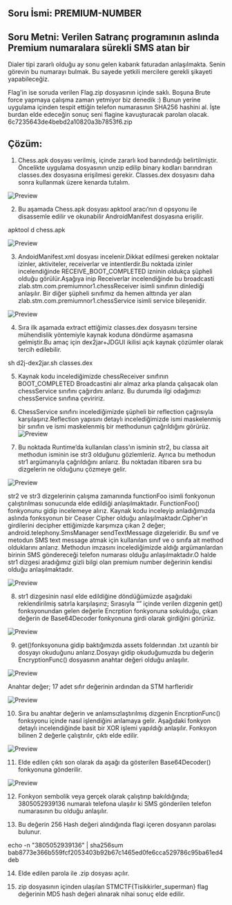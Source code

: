 

## Soru İsmi: PREMIUM-NUMBER

## Soru Metni: Verilen Satranç programının aslında Premium numaralara sürekli SMS atan bir
Dialer tipi zararlı olduğu ay sonu gelen kabarık faturadan anlaşılmakta.
Senin görevin bu numarayı bulmak. Bu sayede yetkili mercilere gerekli şikayeti
yapabileceğiz.

Flag'in ise soruda verilen Flag.zip dosyasının içinde saklı. Boşuna Brute force yapmaya çalışma zaman yetmiyor biz denedik :) Bunun yerine uygulama içinden tespit ettiğin telefon numarasının SHA256 hashini al. İşte burdan elde edeceğin sonuç seni flagine kavuşturacak parolan olacak.
6c7235643de4bebd2a10820a3b7853f6.zip


## Çözüm: 
1. Chess.apk dosyası verilmiş, içinde zararlı kod barındırdığı belirtilmiştir. Öncelikte uygulama dosyasının unzip edilip binary kodları barındıran classes.dex dosyasına erişilmesi gerekir. Classes.dex dosyasını daha sonra kullanmak üzere kenarda tutalım.

![Preview](https://github.com/stmctf/stmctf17/blob/master/MOB/PREMIUM-NUMBER/prem1.png)

2. Bu aşamada Chess.apk dosyası apktool aracı’nın d opsyonu ile disassemle edilir ve okunabilir AndroidManifest dosyasına erişilir.


apktool d chess.apk


![Preview](https://github.com/stmctf/stmctf17/blob/master/MOB/PREMIUM-NUMBER/prem2.png)

3. AndoidManifest.xml dosyası incelenir.Dikkat edilmesi gereken noktalar izinler, aktiviteler, receiverlar ve intentlerdir.Bu noktada izinler incelendiğinde RECEIVE_BOOT_COMPLETED izninin oldukça şüpheli olduğu görülür.Aşağıya inip Receiverlar incelendiğinde bu broadcasti zlab.stm.com.premiumnor1.chessReceiver isimli sınıfının dinlediği anlaşılır. Bir diğer şüpheli sınıfımız da hemen alttında yer alan zlab.stm.com.premiumnor1.chessService isimli service bileşenidir.

![Preview](https://github.com/stmctf/stmctf17/blob/master/MOB/PREMIUM-NUMBER/prem3.png)

4. Sıra ilk aşamada extract ettiğimiz classes.dex dosyasını tersine mühendislik yöntemiyle kaynak koduna döndürme aşamasına gelmiştir.Bu amaç için dex2jar+JDGUI ikilisi açık kaynak çözümler olarak tercih edilebilir.


sh d2j-dex2jar.sh classes.dex


5. Kaynak kodu incelediğimizde chessReceiver sınıfının BOOT_COMPLETED Broadcastini alır almaz arka planda çalışacak olan chessService sınıfını çağırdını anlarız. Bu durumda ilgi odağımızı chessService sınıfına çeviririz.



6. ChessService sınıfını incelediğimizde şüpheli bir reflection çağrısıyla karşılaşırız.Reflection yapısını detaylı incelediğimizde ismi maskelenmiş bir sınıfın ve ismi maskelenmiş bir methodunun çağrıldığını görürüz.
![Preview](https://github.com/stmctf/stmctf17/blob/master/MOB/PREMIUM-NUMBER/prem4.png)


7. Bu noktada Runtime’da kullanılan class’ın isminin str2, bu classa ait methodun isminin ise str3 olduğunu gözlemleriz. Ayrıca bu methodun str1 argümanıyla çağrıldığını anlarız. Bu noktadan itibaren sıra bu dizgelerin ne olduğunu çözmeye gelir.

![Preview](https://github.com/stmctf/stmctf17/blob/master/MOB/PREMIUM-NUMBER/prem5.png)

 str2 ve str3 dizgelerinin çalışma zamanında functionFoo isimli fonkyonun çalıştırılması sonucunda elde edildiği anlaşılmaktadır. FunctionFoo() fonkyonunu gidip incelemeye alırız.
 Kaynak kodu inceleyip anladığımızda aslında fonksyonun bir Ceaser Cipher olduğu anlaşılmaktadır.Cipher’ın girdilerini decipher ettiğimizde karşımıza çıkan 2 değer;
android.telephony.SmsManager
sendTextMessage
dizgeleridir. Bu sınıf ve metodun SMS text message atmak için kullanılan sınıf ve o sınıfa ait method olduklarını anlarız. Methodun imzasını incelediğimizde aldığı argümanlardan birinin SMS göndereceği telefon numarası olduğu anlaşılmaktadır.O halde str1 dizgesi aradığımız gizli bilgi olan premium number değerinin kendisi olduğu anlaşılmaktadır.

![Preview](https://github.com/stmctf/stmctf17/blob/master/MOB/PREMIUM-NUMBER/prem6.png)

8. str1 dizgesinin nasıl elde edildiğine döndüğümüzde aşağıdaki reklendirilmiş satırla karşılaşırız;
Sırasıyla “” içinde verilen dizgenin get() fonksyonundan gelen değerle Encrption fonkyonuna sokulduğu, çıkan değerin de Base64Decoder fonkyonuna girdi olarak girdiğini görürüz.

![Preview](https://github.com/stmctf/stmctf17/blob/master/MOB/PREMIUM-NUMBER/prem7.png)

9. get()fonksyonuna gidip baktığımızda assets folderından .txt uzantılı bir dosyayı okuduğunu anlarız.Dosyayı gidip okuduğumuzda bu değerin EncryptionFunc() dosyasının anahtar değeri olduğu anlaşılır. 

![Preview](https://github.com/stmctf/stmctf17/blob/master/MOB/PREMIUM-NUMBER/prem8.png)

Anahtar değer;
17 adet sıfır değerinin ardından da STM harfleridir

![Preview](https://github.com/stmctf/stmctf17/blob/master/MOB/PREMIUM-NUMBER/prem8.png)

10. Sıra bu anahtar değerin ve anlamsızlaştırılmış dizgenin EncrptionFunc() fonksyonu içinde nasıl işlendiğini anlamaya gelir. Aşağıdaki fonkyon detaylı incelendiğinde basit bir XOR işlemi yapıldığı anlaşılır. Fonksyon bilinen 2 değerle çalıştırılır, çıktı elde edilir.

![Preview](https://github.com/stmctf/stmctf17/blob/master/MOB/PREMIUM-NUMBER/prem10.png)

11. Elde edilen çıktı son olarak da aşağı da gösterilen Base64Decoder() fonkyonuna gönderilir.

![Preview](https://github.com/stmctf/stmctf17/blob/master/MOB/PREMIUM-NUMBER/prem11.png)

12. Fonkyon sembolik veya gerçek olarak çalıştırıp bakıldığında;
3805052939136 numaralı telefona ulaşılır ki SMS gönderilen telefon numarasının bu olduğu anlaşılır.

13. Bu değerin 256 Hash değeri alındığında flagi içeren dosyanın parolası bulunur.

echo -n "3805052939136" | sha256sum
bab8773e366b559fcf2053403b92b67c1465ed0fe6cca529786c95ba61ed4deb

14. Elde edilen parola ile .zip dosyası açılır.

15. zip dosyasının içinden ulaşılan STMCTF{Tisikkirler_superman} flag değerinin MD5 hash değeri alınarak nihai sonuç elde edilir.

